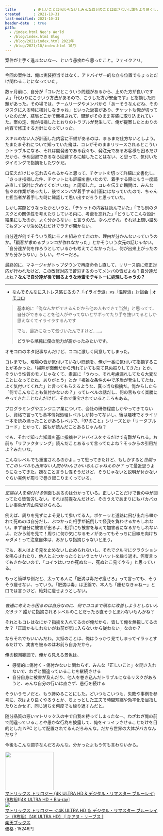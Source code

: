 ```yaml
---
title        : 正しいことは伝わらないしみんな自分のことは直さないし誰もより良くしようとか思ってない
created      : 2021-10-31
last-modified: 2021-10-31
header-date  : true
path:
  - /index.html Neo's World
  - /blog/index.html Blog
  - /blog/2021/index.html 2021年
  - /blog/2021/10/index.html 10月
---
```


案件が上手く進まないなー、という愚痴から思ったこと。フェイクアリ。

---

今回の案件は、俺は実装担当ではなく、アドバイザー的な立ち位置でちょっとだけ関わることになっていた。

数ヶ月前に、自分が「コレだとこういう問題があるから、止めた方が良いですよ」「代わりにこういう方法があるので、こうした方が安全です」と指摘した問題があった。その場では、チームリーダやメンバから「あーそうなんだね、そのタスクに入る時に検討しなきゃね」といった返答があり、チケットも俺が切っていたのだが、結局どこかで無視されて、問題がそのまま実装に取り込まれていた。案の定、俺が指摘したとおりのトラブルが発生して、俺が提案したとおりの内容で修正する方針になっていった。

スキルのない人が計画した内容に不備があるのは、まぁまだ仕方ないとしよう。たまたまそれについて知っていた俺は、コレがそのままリリースされるとこういうトラブルになる、それは開発者である我々も、発注元であるお客様も困るだけだから、予め回避できるなら回避するに越したことはない、と思って、気付いたタイミングで指摘をしたワケだ。

口伝えだけじゃ忘れ去られるからと思って、チケットを切って詳細に文書化し、「さっき指摘した件、チケットにも詳細を書いたので、着手する際にもう一度読み直して設計に含めてくださいね」と周知した。コレを伝えた瞬間は、みんな各々の作業があったし、後でメンバが着手する計画にはなっていたので、ちゃんと担当者が着手した時に確認して思い出すだろうと思っていた。

しかし実際どうなったかというと、「チケットの内容は読んでいた」「でも別のタスクとの関係性を考えたりしている内に、考慮を忘れた」「どうしてこんな設計結果にしたのか、よく分からない」と言うのだ。*なんだそれ*。それ以上問い詰めてもダンマリ決め込むだけでラチが開かない。

自分達が何でそういう風にモノを組み立てたのか、理由が分かんないっていうのか。「顧客が求めるブランコが作れなかった」とかそういう次元の話じゃない。「自分達が何を作ろうとしているかも考えてこなかったし、何が出来上がったのかも分からない」らしい。ヤベーだろ。

最終的に、マネージャがトップダウンで再度命令し直して、リリース前に修正対応が行われたけど、この改修対応で苦労するのってメンバの皆だよね？自分達だよね？**なんで自分達が後で困るような地雷をテキトーに処理しちゃうの？**

---

- [なんでそんなにストレス感じるの？「イライラ派」vs「温厚派」討論会 | オモコロ](https://omocoro.jp/kiji/312738/)

> 基本的に「俺なんかができるんだから他の人もできて当然」と思ってて、自分ができることを他人がやってないとサボってたり手を抜いてるとしか思えなくてイライラするんです
> 
> でも、最近になって気づいたんですけど……。
> 
> **どうやら単純に僕の能力が高かったみたいです。**

オモコロのネタ記事なんだけど、ココに激しく同意してしまった。

コレまでも、現場の皆が気付いていない問題を、俺が一番に気付いて指摘することが多かった。「掃除が面倒だから汚れていても見て見ぬ振りしてきた」とか、そういう性質のモノじゃなくて、素直に「うわっ、それ考慮漏れしてたら大変なことになってたね、ありがとう」とか「複雑な条件の中で矛盾が発生してたね、よく気付いてくれた」と言ってもらえるような、真っ当な指摘だ。俺からしたら「何でこんなことも気付かないの？」ってレベルの話だし、何の苦もなく楽勝にやってきたことなんだけど、それで重宝されているところもある。

プログラミングやエンジニア業について、会社の研修程度しかやってきてないし、資格で言っても基本情報処理レベルしか持ってないし、後は趣味でオライリー本を読み漁ったことがあるレベルで、「97のこと」シリーズとか「リーダブルコード」とかって、誰もが読んだことあるじゃんね？

でも、それで知った知識を基に指摘やアドバイスをするだけで有難がられる。お前も「リファクタリング」読んだことあるって言ってたよね？そっからの引用だよ？みたいな。

こんなレベルでも重宝されるのかよ…って思ってきたけど、もしかすると*世間ってこのレベルも出来ない人間がわんさかいるんじゃねえのか？* って最近思うようになってきた。嫌なこと言うし偉そうだけど、そうじゃないと説明が付かないぐらい実例が周りで巻き起こりまくっている。

---

*正論は人を傷付ける*側面もあるのは分かっている。正しいことだけで世の中が回ってたら皆苦労しない。それは前提なんだけど、そのうえであまりにもバカバカしい事象が沢山見受けられる。

例えば、周りを見ずによそ見して歩いてる人。ボケーッと道路に飛び出たら轢かれて死ぬのは自分だし、ぶつかった相手が転倒して怪我を負わせるかもしれない。まず自分に被害が出るよ、相手にも被害を与えて加害者になるかもしれないよ、だから前を見て！周りに何か気になるモノがあってもそっちに目線を向けちゃダメ！って注意自体は、おかしな指摘じゃないと思う。

でも、本人はよそ見を止めないし止められないし、それでクルマにクラクションを鳴らされたり、他人とぶつかったりというヒヤリハットを繰り返す。何度言ってもきかないので、「コイツはいつか死ぬなー、死ぬとこ見てやろ」と思っている。

もっと簡単な例だと、太ってる人に「肥満は毒だぞ痩せろ」って言っても、そうそう痩せない、っていう。「肥満は毒」は正論で、本人も「痩せなきゃねー」と口では言うけど、絶対に痩せようとしない。

---

*普通に考えたら困るのは自分なのに、何でココまで頑なに改善しようとしないんだろう？* 誰かに指摘されるレベルのことだったら直そうと思わないもんかね？

それともコレはなにか？指摘を入れてるのが俺だから、皆して俺を無視してるのか？「正論かもしれないがお前が気に入らないから従わない」なのか？

ならそれでもいいんだわ。大抵のことは、俺はうっかり見てしまってイラッとするだけで、実害を被るのはお前ら自身だから。

俺の観測範囲で、俺から見える景色は、

- 感情的に傷付く・傷付かないに関わらず、みんな「正しいこと」を聞き入れないで、わざと間違っていることを継続させる
- 自分自身に被害が及んだり、他人を巻き込んだトラブルになるリスクがあろうと、みんな自分の行いは直さず、愚行を続ける

そういうモノだと、もう諦めることにした。どいつもこいつも、失敗や事例を参考に、次はより良くやろうとか、ちょっとした工夫で時間短縮や効率化を目指したりとかせず、同じ過ちを何度でも繰り返すんだと。

随分品質の悪いマトリックスの中で自我を持ってしまったなー。わざわざ俺の前で間違っていることや愚かな行為を披露して、俺をイライラさせることだけを目的とした NPC として配置されてるんだろみんな。だから世界の大体がバカなんだな？

今後もこんな調子なんだろみんな。分かったよもう何も言わないから。

<div class="ad-amazon">
  <div class="ad-amazon-image">
    <a href="https://www.amazon.co.jp/dp/B09FXVGQ9P?tag=neos21-22&amp;linkCode=osi&amp;th=1&amp;psc=1">
      <img src="https://m.media-amazon.com/images/I/518NqTygH+L._SL160_.jpg" width="160" height="126">
    </a>
  </div>
  <div class="ad-amazon-info">
    <div class="ad-amazon-title">
      <a href="https://www.amazon.co.jp/dp/B09FXVGQ9P?tag=neos21-22&amp;linkCode=osi&amp;th=1&amp;psc=1">マトリックス トリロジー (4K ULTRA HD &amp; デジタル・リマスター ブルーレイ)(9枚組)[4K ULTRA HD + Blu-ray]</a>
    </div>
  </div>
</div>

<div class="ad-rakuten">
  <div class="ad-rakuten-image">
    <a href="https://hb.afl.rakuten.co.jp/hgc/g00q0722.waxyc9ff.g00q0722.waxyd017/?pc=https%3A%2F%2Fitem.rakuten.co.jp%2Fbook%2F16916214%2F&amp;m=http%3A%2F%2Fm.rakuten.co.jp%2Fbook%2Fi%2F20502971%2F">
      <img src="https://thumbnail.image.rakuten.co.jp/@0_mall/book/cabinet/3997/4548967453997_1_2.jpg?_ex=128x128">
    </a>
  </div>
  <div class="ad-rakuten-info">
    <div class="ad-rakuten-title">
      <a href="https://hb.afl.rakuten.co.jp/hgc/g00q0722.waxyc9ff.g00q0722.waxyd017/?pc=https%3A%2F%2Fitem.rakuten.co.jp%2Fbook%2F16916214%2F&amp;m=http%3A%2F%2Fm.rakuten.co.jp%2Fbook%2Fi%2F20502971%2F">マトリックス トリロジー ＜4K ULTRA HD ＆ デジタル・リマスター ブルーレイ＞（9枚組）【4K ULTRA HD】 [ キアヌ・リーブス ]</a>
    </div>
    <div class="ad-rakuten-shop">
      <a href="https://hb.afl.rakuten.co.jp/hgc/g00q0722.waxyc9ff.g00q0722.waxyd017/?pc=https%3A%2F%2Fwww.rakuten.co.jp%2Fbook%2F&amp;m=http%3A%2F%2Fm.rakuten.co.jp%2Fbook%2F">楽天ブックス</a>
    </div>
    <div class="ad-rakuten-price">価格 : 15246円</div>
  </div>
</div>
